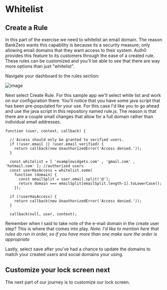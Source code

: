 # Whitelist

## Create a Rule

In this part of the exercise we need to whitelist an email domain.  The reason BankZero wants this capability is because its a security measure; only allowing email domains that they want access to their system.  Auth0 provides this feature to its customers through the ease of a created rule.  These rules can be customized and you'll be able to see that there are way more options than just "whitelist".

Navigate your dashboard to the rules section:

![image](https://user-images.githubusercontent.com/51866741/60385248-199dd480-9a3c-11e9-89ec-29c01cd58a5b.png)

Next select Create Rule.  For this sample app we'll select white list and work on our configuration there.  You'll notice that you have some java script that has been pre-populated for your use.  For this case I'd like you to go ahead and use the java script in this repository named rule.js.  The reason is that there are a couple small changes that allow for a full domain rather than individual email addresses.  

```
function (user, context, callback) {

  // Access should only be granted to verified users.
  if (!user.email || !user.email_verified) {
    return callback(new UnauthorizedError('Access denied.'));
  }

  const whitelist = [ 'examplewidgets.com' , 'gmail.com' , 'hotmail.com' ]; //authorized users
  const userHasAccess = whitelist.some(
    function (domain) {
      const emailSplit = user.email.split('@');
      return domain === emailSplit[emailSplit.length-1].toLowerCase();
    });

  if (!userHasAccess) {
    return callback(new UnauthorizedError('Access denied.'));
  }

  callback(null, user, context);
  ```
  
Remember when I said to take note of the e-mail domain in the create user step?  This is where that comes into play.
*Note: I'd like to mention here that rules do run in order, so if you have more than one make sure the order is appropriate*
  
Lastly, select save after you've had a chance to update the domains to match your created users and social domains your using.

## Customize your lock screen next
The next part of our journey is to customize our lock screen.
